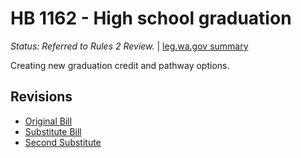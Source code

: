 # HB 1162 - High school graduation
*Status: Referred to Rules 2 Review.* | [leg.wa.gov summary](https://app.leg.wa.gov/billsummary?BillNumber=1162&Year=2021)

Creating new graduation credit and pathway options. 

## Revisions
* [Original Bill](1/)
* [Substitute Bill](S/)
* [Second Substitute](S2/)